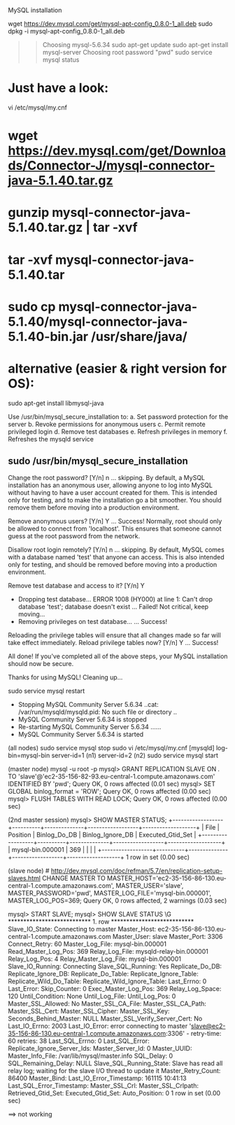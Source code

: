 MySQL installation

wget https://dev.mysql.com/get/mysql-apt-config_0.8.0-1_all.deb
sudo dpkg -i mysql-apt-config_0.8.0-1_all.deb
>> Choosing mysql-5.6.34
sudo apt-get update
sudo apt-get install mysql-server
>> Choosing root password "pwd"
sudo service mysql status

# Just have a look:
vi /etc/mysql/my.cnf

# wget https://dev.mysql.com/get/Downloads/Connector-J/mysql-connector-java-5.1.40.tar.gz
# gunzip mysql-connector-java-5.1.40.tar.gz | tar -xvf
# tar -xvf mysql-connector-java-5.1.40.tar
# sudo cp mysql-connector-java-5.1.40/mysql-connector-java-5.1.40-bin.jar /usr/share/java/
# alternative (easier & right version for OS):
sudo apt-get install libmysql-java

Use /usr/bin/mysql_secure_installation to:
a. Set password protection for the server
b. Revoke permissions for anonymous users
c. Permit remote privileged login
d. Remove test databases
e. Refresh privileges in memory
f. Refreshes the mysqld service

sudo /usr/bin/mysql_secure_installation
--
Change the root password? [Y/n] n
 ... skipping.
By default, a MySQL installation has an anonymous user, allowing anyone to log into MySQL without having to have a user account created for them.  This is intended only for testing, and to make the installation go a bit smoother.  You should remove them before moving into a production environment.

Remove anonymous users? [Y/n] Y
 ... Success!
Normally, root should only be allowed to connect from 'localhost'.  This ensures that someone cannot guess at the root password from the network.

Disallow root login remotely? [Y/n] n
 ... skipping.
By default, MySQL comes with a database named 'test' that anyone can access.  This is also intended only for testing, and should be removed before moving into a production environment.

Remove test database and access to it? [Y/n] Y
 - Dropping test database...
ERROR 1008 (HY000) at line 1: Can't drop database 'test'; database doesn't exist
 ... Failed!  Not critical, keep moving...
 - Removing privileges on test database...
 ... Success!

Reloading the privilege tables will ensure that all changes made so far will take effect immediately.
Reload privilege tables now? [Y/n] Y
 ... Success!

All done!  If you've completed all of the above steps, your MySQL installation should now be secure.

Thanks for using MySQL!
Cleaning up...

sudo service mysql restart
 * Stopping MySQL Community Server 5.6.34
..cat: /var/run/mysqld/mysqld.pid: No such file or directory
..
 * MySQL Community Server 5.6.34 is stopped
 * Re-starting MySQL Community Server 5.6.34
......
 * MySQL Community Server 5.6.34 is started

(all nodes) 
sudo service mysql stop
sudo vi /etc/mysql/my.cnf
    [mysqld]
    log-bin=mysql-bin
    server-id=1 (n1)
    server-id=2 (n2)
sudo service mysql start

(master node) 
mysql -u root -p
mysql> GRANT REPLICATION SLAVE ON *.* TO 'slave'@'ec2-35-156-82-93.eu-central-1.compute.amazonaws.com' IDENTIFIED BY 'pwd';
Query OK, 0 rows affected (0.01 sec)
mysql>  SET GLOBAL binlog_format = 'ROW';
Query OK, 0 rows affected (0.00 sec)
mysql> FLUSH TABLES WITH READ LOCK;
Query OK, 0 rows affected (0.00 sec)

(2nd master session)
mysql> SHOW MASTER STATUS;
+------------------+----------+--------------+------------------+-------------------+
| File             | Position | Binlog_Do_DB | Binlog_Ignore_DB | Executed_Gtid_Set |
+------------------+----------+--------------+------------------+-------------------+
| mysql-bin.000001 |      369 |              |                  |                   |
+------------------+----------+--------------+------------------+-------------------+
1 row in set (0.00 sec)

(slave node) # http://dev.mysql.com/doc/refman/5.7/en/replication-setup-slaves.html
CHANGE MASTER TO MASTER_HOST='ec2-35-156-86-130.eu-central-1.compute.amazonaws.com', MASTER_USER='slave', MASTER_PASSWORD='pwd', 
MASTER_LOG_FILE='mysql-bin.000001', MASTER_LOG_POS=369;
Query OK, 0 rows affected, 2 warnings (0.03 sec)

mysql> START SLAVE;
mysql> SHOW SLAVE STATUS \G
*************************** 1. row ***************************
               Slave_IO_State: Connecting to master
                  Master_Host: ec2-35-156-86-130.eu-central-1.compute.amazonaws.com
                  Master_User: slave
                  Master_Port: 3306
                Connect_Retry: 60
              Master_Log_File: mysql-bin.000001
          Read_Master_Log_Pos: 369
               Relay_Log_File: mysqld-relay-bin.000001
                Relay_Log_Pos: 4
        Relay_Master_Log_File: mysql-bin.000001
             Slave_IO_Running: Connecting
            Slave_SQL_Running: Yes
              Replicate_Do_DB:
          Replicate_Ignore_DB:
           Replicate_Do_Table:
       Replicate_Ignore_Table:
      Replicate_Wild_Do_Table:
  Replicate_Wild_Ignore_Table:
                   Last_Errno: 0
                   Last_Error:
                 Skip_Counter: 0
          Exec_Master_Log_Pos: 369
              Relay_Log_Space: 120
              Until_Condition: None
               Until_Log_File:
                Until_Log_Pos: 0
           Master_SSL_Allowed: No
           Master_SSL_CA_File:
           Master_SSL_CA_Path:
              Master_SSL_Cert:
            Master_SSL_Cipher:
               Master_SSL_Key:
        Seconds_Behind_Master: NULL
Master_SSL_Verify_Server_Cert: No
                Last_IO_Errno: 2003
                Last_IO_Error: error connecting to master 'slave@ec2-35-156-86-130.eu-central-1.compute.amazonaws.com:3306' - retry-time: 60  retries: 38
               Last_SQL_Errno: 0
               Last_SQL_Error:
  Replicate_Ignore_Server_Ids:
             Master_Server_Id: 0
                  Master_UUID:
             Master_Info_File: /var/lib/mysql/master.info
                    SQL_Delay: 0
          SQL_Remaining_Delay: NULL
      Slave_SQL_Running_State: Slave has read all relay log; waiting for the slave I/O thread to update it
           Master_Retry_Count: 86400
                  Master_Bind:
      Last_IO_Error_Timestamp: 161115 10:41:13
     Last_SQL_Error_Timestamp:
               Master_SSL_Crl:
           Master_SSL_Crlpath:
           Retrieved_Gtid_Set:
            Executed_Gtid_Set:
                Auto_Position: 0
1 row in set (0.00 sec)

==> not working